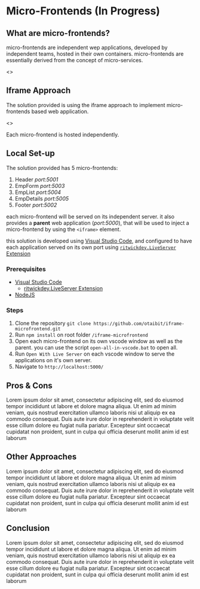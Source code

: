# Micro-Frontends (In Progress)
## What are micro-frontends?
micro-frontends are independent wep applications, developed by independent teams, hosted in their own containers. 
micro-frontends are essentially derived from the concept of micro-services. 

<<Diagram>>

## Iframe Approach
The solution provided is using the iframe approach to implement micro-frontends based web application.

<<Diagram>>

Each micro-frontend is hosted independently.


## Local Set-up
The solution provided has 5 micro-frontends:
1. Header *port:5001*
2. EmpForm *port:5003*
3. EmpList *port:5004*
4. EmpDetails *port:5005*
5. Footer *port:5002*

each micro-frontend will be served on its independent server. 
it also provides a **parent** web application (*port:5000*), that will be used to inject a micro-frontend by using the `<iframe>` element.

this solution is developed using [Visual Studio Code](https://code.visualstudio.com/), and configured to have each application served on its own port using [`ritwickdey.LiveServer` Extension](https://marketplace.visualstudio.com/items?itemName=ritwickdey.LiveServer)

### Prerequisites
- [Visual Studio Code](https://code.visualstudio.com/)
  - [ritwickdey.LiveServer Extension](https://marketplace.visualstudio.com/items?itemName=ritwickdey.LiveServer)
- [NodeJS](https://nodejs.org/en/)


### Steps
1. Clone the repository `git clone https://github.com/otaibit/iframe-microfrontend.git`
2. Run `npm install` on root folder `/iframe-microfrontend`
3. Open each micro-frontend on its own vscode window as well as the parent. you can use the script `open-all-in-vscode.bat` to open all.
4. Run `Open With Live Server` on each vscode window to serve the applications on it's own server. 
5. Navigate to `http://localhost:5000/`

## Pros & Cons
Lorem ipsum dolor sit amet, consectetur adipiscing elit, sed do eiusmod tempor incididunt ut labore et dolore magna aliqua. Ut enim ad minim veniam, quis nostrud exercitation ullamco laboris nisi ut aliquip ex ea commodo consequat. Duis aute irure dolor in reprehenderit in voluptate velit esse cillum dolore eu fugiat nulla pariatur. Excepteur sint occaecat cupidatat non proident, sunt in culpa qui officia deserunt mollit anim id est laborum

## Other Approaches
Lorem ipsum dolor sit amet, consectetur adipiscing elit, sed do eiusmod tempor incididunt ut labore et dolore magna aliqua. Ut enim ad minim veniam, quis nostrud exercitation ullamco laboris nisi ut aliquip ex ea commodo consequat. Duis aute irure dolor in reprehenderit in voluptate velit esse cillum dolore eu fugiat nulla pariatur. Excepteur sint occaecat cupidatat non proident, sunt in culpa qui officia deserunt mollit anim id est laborum

## Conclusion
Lorem ipsum dolor sit amet, consectetur adipiscing elit, sed do eiusmod tempor incididunt ut labore et dolore magna aliqua. Ut enim ad minim veniam, quis nostrud exercitation ullamco laboris nisi ut aliquip ex ea commodo consequat. Duis aute irure dolor in reprehenderit in voluptate velit esse cillum dolore eu fugiat nulla pariatur. Excepteur sint occaecat cupidatat non proident, sunt in culpa qui officia deserunt mollit anim id est laborum
